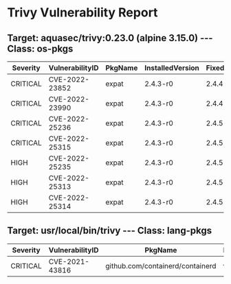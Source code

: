 # Trivy Vulnerability Report

## Target: aquasec/trivy:0.23.0 (alpine 3.15.0) --- Class: os-pkgs
|Severity|VulnerabilityID|PkgName|InstalledVersion|FixedVersion|
|--------|---------------|-------|----------------|------------|
|CRITICAL|CVE-2022-23852|expat|2.4.3-r0|2.4.4-r0|
|CRITICAL|CVE-2022-23990|expat|2.4.3-r0|2.4.4-r0|
|CRITICAL|CVE-2022-25236|expat|2.4.3-r0|2.4.5-r0|
|CRITICAL|CVE-2022-25315|expat|2.4.3-r0|2.4.5-r0|
|HIGH|CVE-2022-25235|expat|2.4.3-r0|2.4.5-r0|
|HIGH|CVE-2022-25313|expat|2.4.3-r0|2.4.5-r0|
|HIGH|CVE-2022-25314|expat|2.4.3-r0|2.4.5-r0|

## Target: usr/local/bin/trivy --- Class: lang-pkgs
|Severity|VulnerabilityID|PkgName|InstalledVersion|FixedVersion|
|--------|---------------|-------|----------------|------------|
|CRITICAL|CVE-2021-43816|github.com/containerd/containerd|v1.5.8|1.5.9|

